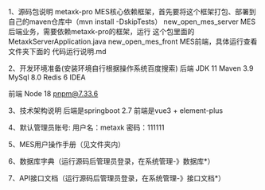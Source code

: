 1、源码包说明
metaxk-pro  MES核心依赖框架，首先要将这个框架打包、部署到自己的maven仓库中（mvn install -DskipTests）
new_open_mes_server MES后端业务，需要依赖metaxk-pro的框架，运行 这个包里面的 MetaxkServerApplication.java
new_open_mes_front MES前端，具体运行查看文件夹下面的 代码运行说明.md

2、开发环境准备(安装环境自行根据操作系统百度搜索)
后端
JDK 11
Maven 3.9
MySql 8.0
Redis 6
IDEA

前端
Node 18
pnpm@7.33.6

3、技术架构说明
后端是springboot 2.7
前端是vue3 + element-plus

4、默认管理员账号: 用户名：metaxk 密码：111111

5、MES用户操作手册（见文件夹内）

6、数据库字典（运行源码后管理员登录，在系统管理-》数据库*）

7、API接口文档（运行源码后管理员登录，在系统管理-》接口文档*）
